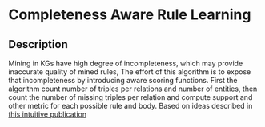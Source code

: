 Completeness Aware Rule Learning
================================
## Description
Mining in KGs have high degree of incompleteness, which may provide inaccurate quality of mined rules, The effort of this algorithm is to expose that incompleteness by introducing aware scoring functions. First the algorithm count number of triples per relations and number of entities, then count the number of missing triples per relation and compute support and other metric for each possible rule and body. Based on ideas described in [this intuitive publication](https://www.researchgate.net/publication/320204461_Completeness-Aware_Rule_Learning_from_Knowledge_Graphs)


